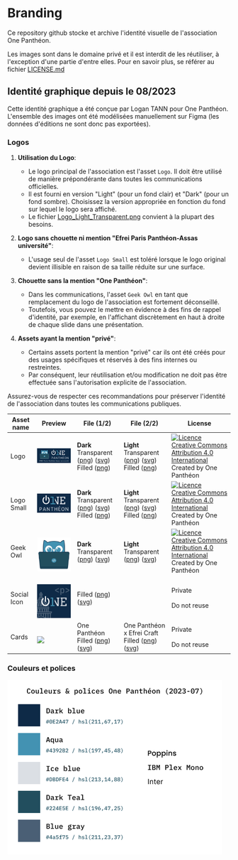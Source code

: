 # Branding

Ce repository github stocke et archive l'identité visuelle de l'association One Panthéon.

Les images sont dans le domaine privé et il est interdit de les réutiliser, à l'exception d'une partie d'entre elles. Pour en savoir plus, se référer au fichier [LICENSE.md](LICENSE.md)

## Identité graphique depuis le 08/2023

Cette identité graphique a été conçue par Logan TANN pour One Panthéon. L'ensemble des images ont été modélisées manuellement sur Figma (les données d'éditions ne sont donc pas exportées).

### Logos

1. **Utilisation du Logo**:
   - Le logo principal de l'association est l'asset `Logo`. Il doit être utilisé de manière prépondérante dans toutes les communications officielles.
   - Il est fourni en version "Light" (pour un fond clair) et "Dark" (pour un fond sombre). Choisissez la version appropriée en fonction du fond sur lequel le logo sera affiché.
   - Le fichier [Logo_Light_Transparent.png](Branding2024_CC-BY/Logo_Light_Transparent.png) convient à la plupart des besoins.

2. **Logo sans chouette ni mention "Efrei Paris Panthéon-Assas université"**:
   - L'usage seul de l'asset `Logo Small` est toléré lorsque le logo original devient illisible en raison de sa taille réduite sur une surface. 

3. **Chouette sans la mention "One Panthéon"**:
   - Dans les communications, l'asset `Geek Owl` en tant que remplacement du logo de l'association est fortement déconseillé.
   - Toutefois, vous pouvez le mettre en évidence à des fins de rappel d'identité, par exemple, en l'affichant discrètement en haut à droite de chaque slide dans une présentation.

4. **Assets ayant la mention "privé"**:
   - Certains assets portent la mention "privé" car ils ont été créés pour des usages spécifiques et réservés à des fins internes ou restreintes.
   - Par conséquent, leur réutilisation et/ou modification ne doit pas être effectuée sans l'autorisation explicite de l'association.

Assurez-vous de respecter ces recommandations pour préserver l'identité de l'association dans toutes les communications publiques.

<table>
<thead>
<tr>
<th>Asset name</th>
<th>Preview</th>
<th>File (1/2)</th>
<th>File (2/2)</th>
<th>License</th>
</tr>
</thead>
<tbody>
<tr>
<td>Logo</td>
<td><img src="Branding2024_CC-BY/Logo_Dark_Filled.png" width="200"></td>
<td><b>Dark</b><br>Transparent (<a href="Branding2024_CC-BY/Logo_Dark_Transparent.png">png</a>) (<a href="Branding2024_CC-BY/Logo_Dark_Transparent.svg">svg</a>)<br>Filled (<a href="Branding2024_CC-BY/Logo_Dark_Filled.png">png</a>)</td>
<td><b>Light</b><br>Transparent (<a href="Branding2024_CC-BY/Logo_Light_Transparent.png">png</a>) (<a href="Branding2024_CC-BY/Logo_Light_Transparent.svg">svg</a>)<br>Filled (<a href="Branding2024_CC-BY/Logo_Light_Filled.png">png</a>)</td>
<td><a rel="license" href="http://creativecommons.org/licenses/by/4.0/"><img alt="Licence Creative Commons Attribution 4.0 International" style="border-width:0" src="https://i.creativecommons.org/l/by/4.0/80x15.png" /></a><br>Created by One Panthéon<br></td>
</tr>
<tr>
<td>Logo Small</td>
<td><img src="Branding2024_CC-BY/LogoSmall_Dark_Filled.png" width="200"></td>
<td><b>Dark</b><br>Transparent (<a href="Branding2024_CC-BY/LogoSmall_Dark_Transparent.png">png</a>) (<a href="Branding2024_CC-BY/LogoSmall_Dark_Transparent.svg">svg</a>)<br>Filled (<a href="Branding2024_CC-BY/LogoSmall_Dark_Filled.png">png</a>)</td>
<td><b>Light</b><br>Transparent (<a href="Branding2024_CC-BY/LogoSmall_Light_Transparent.png">png</a>) (<a href="Branding2024_CC-BY/LogoSmall_Light_Transparent.svg">svg</a>)<br>Filled (<a href="Branding2024_CC-BY/LogoSmall_Light_Filled.png">png</a>)</td>
<td><a rel="license" href="http://creativecommons.org/licenses/by/4.0/"><img alt="Licence Creative Commons Attribution 4.0 International" style="border-width:0" src="https://i.creativecommons.org/l/by/4.0/80x15.png" /></a><br>Created by One Panthéon<br></td>
</tr>
<tr>
<td>Geek Owl</td>
<td><br><img src="Branding2024_CC-BY/GeekOwl_Dark_Transparent.png" width="100"></td>
<td><b>Dark</b><br>Transparent (<a href="Branding2024_CC-BY/GeekOwl_Dark_Transparent.png">png</a>) (<a href="Branding2024_CC-BY/GeekOwl_Dark_Transparent.svg">svg</a>)</td>
<td><b>Light</b><br>Transparent (<a href="Branding2024_CC-BY/GeekOwl_Light_Transparent.png">png</a>) (<a href="Branding2024_CC-BY/GeekOwl_Light_Transparent.svg">svg</a>)</td>
<td><a rel="license" href="http://creativecommons.org/licenses/by/4.0/"><img alt="Licence Creative Commons Attribution 4.0 International" style="border-width:0" src="https://i.creativecommons.org/l/by/4.0/80x15.png" /></a><br>Created by One Panthéon<br></td>
</tr>
<tr>
<td>Social Icon</td>
<td><br><img src="Branding2024_Private/SocialOne_Dark_Filled.png" width="100"></td>
<td>Filled (<a href="Branding2024_Private/SocialOne_Dark_Filled.png">png</a>) (<a href="Branding2024_Private/SocialOne_Dark_Filled.svg">svg</a>)</td>
<td></td>
<td>Private<br><br>Do not reuse<br></td>
</tr>
<tr>
<td>Cards</td>
<td><br><img src="Branding2024_Private/Card_One-Panthéon.png" width="100"></td>
<td>One Panthéon<br>Filled (<a href="Branding2024_Private/Card_One-Panthéon.png">png</a>) (<a href="Branding2024_Private/Card_One-Panthéon.svg">svg</a>)<br></td>
<td>One Panthéon x Efrei Craft<br>Filled (<a href="Branding2024_Private/Card_Efrei-Craft.png">png</a>) (<a href="Branding2024_Private/Card_Efrei-Craft.svg">svg</a>)<br></td>
<td>Private<br><br>Do not reuse</td>
</tr>
</tbody>
</table>

### Couleurs et polices

![Branding2024_CC-BY/ColorsAndFonts.png](Branding2024_CC-BY/ColorsAndFonts.png)

